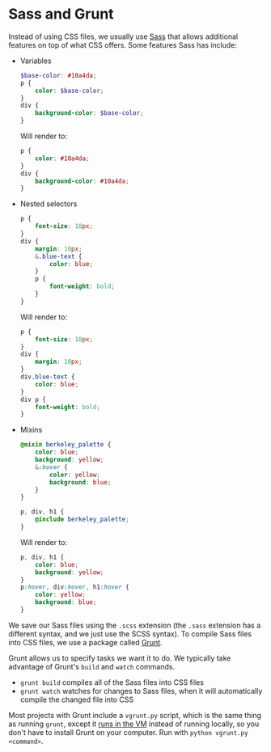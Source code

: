# Sass and Grunt

Instead of using CSS files, we usually use [Sass](http://sass-lang.com) that allows additional features on top of what CSS offers. Some features Sass has include:

- Variables

    ```scss
    $base-color: #10a4da;
    p {
        color: $base-color;
    }
    div {
        background-color: $base-color;
    }
    ```
    
    Will render to:
    
    ```css
    p {
        color: #10a4da;
    }
    div {
        background-color: #10a4da;
    }
    ```

- Nested selectors

    ```scss
    p {
        font-size: 18px;
    }
    div {
        margin: 10px;
        &.blue-text {
            color: blue;
        }
        p {
            font-weight: bold;
        }
    }
    ```

    Will render to:

    ```css
    p {
        font-size: 18px;
    }
    div {
        margin: 10px;
    }
    div.blue-text {
        color: blue;
    }
    div p {
        font-weight: bold;
    }
    ```

- Mixins

    ```scss
    @mixin berkeley_palette {
        color: blue;
        background: yellow;
        &:hover {
            color: yellow;
            background: blue;
        }
    }

    p, div, h1 {
        @include berkeley_palette;
    }
    ```
    
    Will render to:
    
    ```css
    p, div, h1 {
        color: blue;
        background: yellow;
    }
    p:hover, div:hover, h1:hover {
        color: yellow;
        background: blue;
    }
    ```

We save our Sass files using the `.scss` extension (the `.sass` extension has a different syntax, and we just use the SCSS syntax). To compile Sass files into CSS files, we use a package called [Grunt](http://gruntjs.com).

Grunt allows us to specify tasks we want it to do. We typically take advantage of Grunt's `build` and `watch` commands.

- `grunt build` compiles all of the Sass files into CSS files
- `grunt watch` watches for changes to Sass files, when it will automatically compile the changed file into CSS

Most projects with Grunt include a `vgrunt.py` script, which is the same thing as running `grunt`, except it [runs in the VM](https://github.com/calband/compcomm-info/blob/master/Vagrant.md) instead of running locally, so you don't have to install Grunt on your computer. Run with `python vgrunt.py <command>`.
